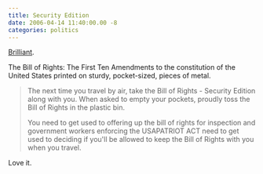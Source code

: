 ```yaml
---
title: Security Edition
date: 2006-04-14 11:40:00.00 -8
categories: politics
---
```

[Brilliant](http://securityedition.com/).


>
The Bill of Rights: The First Ten Amendments to the constitution of the United States printed on sturdy, pocket-sized, pieces of metal.
>
> The next time you travel by air, take the Bill of Rights - Security Edition along with you. When asked to empty your pockets, proudly toss the Bill of Rights in the plastic bin.
>
> You need to get used to offering up the bill of rights for inspection and government workers enforcing the USAPATRIOT ACT need to get used to deciding if you'll be allowed to keep the Bill of Rights with you when you travel.


Love it.

